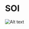 # SOI
![ Alt text]( https://gcdnb.pbrd.co/images/vKHLFqDBQKE1.gif?o=1)  [](https://gcdnb.pbrd.co/images/vKHLFqDBQKE1.gif?o=1)
